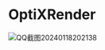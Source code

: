 ﻿# OptiXRender
 
![QQ截图20240118202138](https://github.com/GraphicsEnthusiast/OptiXRender/assets/75780167/d1483703-5b84-4aea-8f02-ac09732e7422)


